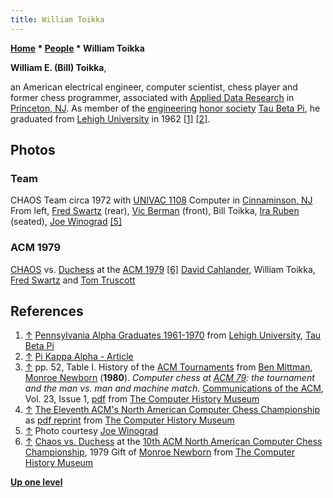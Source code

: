 ```yaml
---
title: William Toikka
---
```

**[Home](Home "Home") \* [People](People "People") \* William Toikka**


**William E. (Bill) Toikka**,  

an American electrical engineer, computer scientist, chess player and former chess programmer, associated with [Applied Data Research](https://en.wikipedia.org/wiki/Applied_Data_Research) in [Princeton, NJ](https://en.wikipedia.org/wiki/Princeton,_New_Jersey). As member of the [engineering](https://en.wikipedia.org/wiki/Engineering) [honor society](https://en.wikipedia.org/wiki/Honor_society) [Tau Beta Pi](https://en.wikipedia.org/wiki/Tau_Beta_Pi), he graduated from [Lehigh University](https://en.wikipedia.org/wiki/Lehigh_University) in 1962 <a id="cite-note-1" href="#cite-ref-1">[1]</a> <a id="cite-note-2" href="#cite-ref-2">[2]</a>. 



## Photos


### Team


[](File:CHAOS_Team_circa_1972.gif)
CHAOS Team circa 1972 with [UNIVAC 1108](UNIVAC_1100 "UNIVAC 1100") Computer in [Cinnaminson, NJ](https://en.wikipedia.org/wiki/Cinnaminson_Township,_New_Jersey)  
From left, [Fred Swartz](Fred_Swartz "Fred Swartz") (rear), [Vic Berman](Victor_Berman "Victor Berman") (front), Bill Toikka, [Ira Ruben](Ira_Ruben "Ira Ruben") (seated), [Joe Winograd](Joe_Winograd "Joe Winograd") <a id="cite-note-5" href="#cite-ref-5">[5]</a>



### ACM 1979


[](http://www.computerhistory.org/chess/full_record.php?iid=stl-430b9bbe2be7f)
[CHAOS](CHAOS "CHAOS") vs. [Duchess](Duchess "Duchess") at the [ACM 1979](ACM_1979 "ACM 1979") <a id="cite-note-6" href="#cite-ref-6">[6]</a> [David Cahlander](David_Cahlander "David Cahlander"), William Toikka, [Fred Swartz](Fred_Swartz "Fred Swartz") and [Tom Truscott](Tom_Truscott "Tom Truscott")



## References


1. <a id="cite-ref-1" href="#cite-note-1">↑</a> [Pennsylvania Alpha Graduates 1961-1970](http://www.lehigh.edu/%7Eintbp/members1961_1970.html) from [Lehigh University](https://en.wikipedia.org/wiki/Lehigh_University), [Tau Beta Pi](https://en.wikipedia.org/wiki/Tau_Beta_Pi)
2. <a id="cite-ref-2" href="#cite-note-2">↑</a> [Pi Kappa Alpha - Article](http://www.lupikes.com/s/524/index.aspx?sid=524&gid=1&pgid=274)
3. <a id="cite-ref-3" href="#cite-note-3">↑</a> pp. 52, Table I. History of the [ACM Tournaments](ACM_North_American_Computer_Chess_Championship "ACM North American Computer Chess Championship") from
[Ben Mittman](Ben_Mittman "Ben Mittman"), [Monroe Newborn](Monroe_Newborn "Monroe Newborn") (**1980**). *Computer chess at [ACM 79](ACM_1979 "ACM 1979"): the tournament and the man vs. man and machine match*. [Communications of the ACM](ACM#Communications "ACM"), Vol. 23, Issue 1, [pdf](http://archive.computerhistory.org/projects/chess/related_materials/text/3-1%20and%203-2%20and%203-3.Computer_chess_at_ACM_79/3-1%20and%203-2%20and%203-3.Computer_chess_at_ACM_79.062303018.pdf) from [The Computer History Museum](The_Computer_History_Museum "The Computer History Museum")
4. <a id="cite-ref-4" href="#cite-note-4">↑</a> [The Eleventh ACM's North American Computer Chess Championship](http://www.computerhistory.org/chess/full_record.php?iid=doc-431614f6cdeeb) as [pdf reprint](http://archive.computerhistory.org/projects/chess/related_materials/text/3-1%20and%203-2%20and%203-3.1980_11th_ACM_NACCC/The_Eleventh_ACMs_North_American_Computer_Chess_Championship.1980.062303015.sm.pdf) from [The Computer History Museum](The_Computer_History_Museum "The Computer History Museum")
5. <a id="cite-ref-5" href="#cite-note-5">↑</a> Photo courtesy [Joe Winograd](Joe_Winograd "Joe Winograd")
6. <a id="cite-ref-6" href="#cite-note-6">↑</a> [Chaos vs. Duchess](http://www.computerhistory.org/chess/full_record.php?iid=stl-430b9bbe2be7f) at the [10th ACM North American Computer Chess Championship](ACM_1979 "ACM 1979"), 1979 Gift of [Monroe Newborn](Monroe_Newborn "Monroe Newborn") from [The Computer History Museum](The_Computer_History_Museum "The Computer History Museum")

**[Up one level](People "People")**







 

